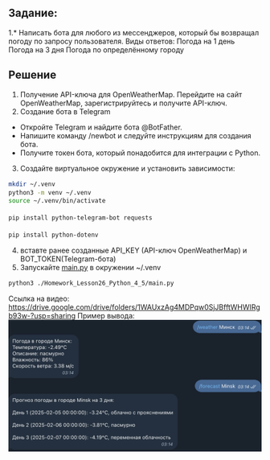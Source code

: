## Задание:
 	
1.* Написать бота для любого из мессенджеров, который бы возвращал погоду по запросу пользователя. Виды ответов:
Погода на 1 день
Погода на 3 дня
Погода по определённому городу

## Решение
1) Получение API-ключа для OpenWeatherMap. Перейдите на сайт OpenWeatherMap, зарегистрируйтесь и получите API-ключ.
2) Создание бота в Telegram
* Откройте Telegram и найдите бота @BotFather.
* Напишите команду /newbot и следуйте инструкциям для создания бота.
* Получите токен бота, который понадобится для интеграции с Python.
3) Создайте виртуальное окружение и установить зависимости:
```bash
mkdir ~/.venv
python3 -m venv ~/.venv
source ~/.venv/bin/activate

pip install python-telegram-bot requests

pip install python-dotenv

```
4) вставте ранее созданные API_KEY (API-ключ OpenWeatherMap) и  BOT_TOKEN(Telegram-бота)
5) Запускайте [main.py](main.py) в окружении ~/.venv
```bash
python3 ./Homework_Lesson26_Python_4_5/main.py
```
Ссылка на видео: https://drive.google.com/drive/folders/1WAUxzAg4MDPqw0SjJBfftWHWIRgb93w-?usp=sharing
Пример вывода:
![alt text](template/image/image.png)
